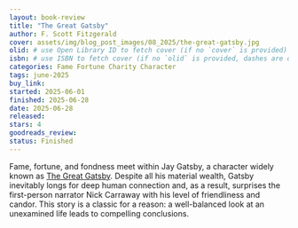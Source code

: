 ```yaml
---
layout: book-review
title: "The Great Gatsby"
author: F. Scott Fitzgerald
cover: assets/img/blog_post_images/08_2025/the-great-gatsby.jpg
olid: # use Open Library ID to fetch cover (if no `cover` is provided)
isbn: # use ISBN to fetch cover (if no `olid` is provided, dashes are optional)
categories: Fame Fortune Charity Character
tags: june-2025
buy_link:
started: 2025-06-01
finished: 2025-06-28
date: 2025-06-28
released: 
stars: 4
goodreads_review: 
status: Finished
---
```


Fame, fortune, and fondness meet within Jay Gatsby, a character widely known as [The Great Gatsby](https://en.wikipedia.org/wiki/The_Great_Gatsby). Despite all his material wealth, Gatsby inevitably longs for deep human connection and, as a result, surprises the first-person narrator Nick Carraway with his level of friendliness and candor. This story is a classic for a reason: a well-balanced look at an unexamined life leads to compelling conclusions.